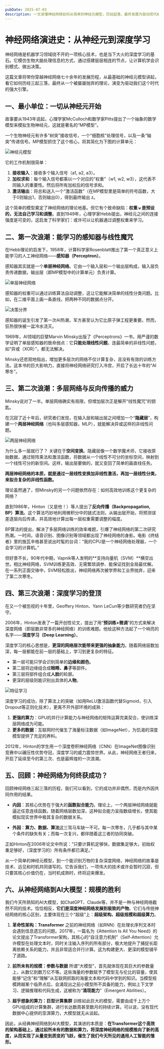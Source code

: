 ```yaml
---
pubDate: 2025-07-03
description: 一文读懂神经网络如何从简单的神经元模型，历经起落，最终发展为驱动现代AI的深度学习核心引擎。
---
```


# 神经网络演进史：从神经元到深度学习

神经网络是机器学习领域绕不开的一项核心技术，也是当下大火的深度学习的基石。它模仿生物大脑处理信息的方式，通过搭建层层相连的节点，让计算机学会识别模式、做出决策。

这篇文章将带你穿越神经网络七十余年的发展历程，从最基础的神经元模型讲起，看它如何历经三起三落，最终从一个被屡屡抛弃的理论，演变为驱动我们这个时代的强大引擎。

## 一、最小单位：一切从神经元开始

故事要从1943年说起，心理学家McCulloch和数学家Pitts提出了一个抽象的数学模型来模拟生物神经元，这就是著名的“MP模型”。

一个生物神经元有许多“树突”接收信号，一个“细胞核”处理信号，以及一条“轴突”传递信号。MP模型抓住了这个核心，将其简化为下图的计算单元：

![神经元模型](https://img-blog.csdnimg.cn/20180824153037703)

它的工作机制很简单：
1.  **接收输入**：接收多个输入信号（a1, a2, a3）。
2.  **加权求和**：每个输入信号都乘以一个对应的“权重”（w1, w2, w3），这代表不同输入的重要性。然后将所有加权后的信号求和。
3.  **激活输出**：将总和送入一个“激活函数”（在MP模型里是简单的符号函数，大于0则输出1，否则输出0），得到最终输出 z。

这个简单的模型奠定了神经网络的理论地基。但它有个致命缺陷：**权重 `w` 是预设的，无法自己学习和调整**。直到1949年，心理学家Hebb提出，神经元之间的连接强度是可变的，这启发了科学家们：或许可以让机器通过调整权重来学习。

## 二、第一次浪潮：能学习的感知器与线性魔咒

在Hebb理论的启发下，1958年，计算科学家Rosenblatt推出了第一个真正意义上能学习的人工神经网络——**感知器（Perceptron）**。

感知器其实就是一个**单层神经网络**。它由一个输入层和一个输出层构成，输入层负责传递数据，输出层（即MP模型中的计算单元）负责计算。

![单层神经网络](https://img-blog.csdnimg.cn/20180824153127885)

感知器的权重可以通过训练算法自动调整，这让它能解决简单的线性分类问题。比如，在二维平面上画一条直线，把两种不同的数据点分开。

![决策分界](https://img-blog.csdnimg.cn/20180824153216843)

感知器的诞生引发了第一次AI热潮，军方甚至认为它比原子弹工程更重要。然而，狂热很快被一盆冷水浇灭。

1969年，AI领域的巨擘Marvin Minsky出版了《Perceptrons》一书，用严谨的数学证明了单层感知器的致命弱点：它**只能处理线性问题**，连最简单的非线性问题，如“异或（XOR）”，都无法解决。

Minsky还悲观地指出，增加更多层次的网络不仅计算复杂，且没有有效的训练方法。这本书的巨大影响力，直接将神经网络研究打入冷宫，开启了长达十年的“AI寒冬”。

## 三、第二次浪潮：多层网络与反向传播的威力

Minsky说对了一半。单层网络确实有局限，但增加层次正是解开“线性魔咒”的钥匙。

在沉寂了近十年后，研究者们发现，在输入层和输出层之间增加一个“**隐藏层**”，构建一个**两层神经网络**（也叫多层感知器，MLP），就能解决异或这样的非线性问题。

![两层神经网络](https://img-blog.csdnimg.cn/20180824153359677)

为什么多一层就行了？
关键在于**空间变换**。隐藏层像一个数学魔术师，它接收原始数据，通过矩阵乘法和激活函数，将数据从一个线性不可分的坐标空间，映射到一个线性可分的新空间。这样，输出层要做的，就又变回了简单的画直线任务。

**两层神经网络的本质，就是通过一层线性变换加非线性激活，再加一层线性分类，来拟合复杂的非线性函数。**

理论虽然通了，但Minsky的另一个问题依然存在：如何高效地训练这个更复杂的网络？

直到1986年，Hinton（又是他！）等人提出了**反向传播（Backpropagation, BP）算法**。这个算法巧妙地利用微积分中的链式法则，从输出层开始，将预测误差逐层向后传递，并高效地计算出每一层权重需要调整的幅度。

BP算法的提出，解决了多层网络训练的效率难题，引爆了神经网络的第二次研究热潮。一时间，语音识别、图像识别等领域都出现了神经网络的身影。电影《终结者》里的施瓦辛格甚至说出时髦的台词：“我的CPU是一个神经网络处理器，一个会学习的计算机。”

但好景不长，90年代中期，Vapnik等人发明的**支持向量机（SVM）**横空出世。相比神经网络，SVM训练更高效、无需繁琐调参、能保证找到全局最优解。在一系列正面交锋中，SVM轻松胜出，神经网络再次被学界和工业界抛弃，迎来了第二次寒冬。

## 四、第三次浪潮：深度学习的登顶

在又一个被忽视的十年里，Geoffery Hinton、Yann LeCun等少数研究者仍在坚守。

2006年，Hinton发表了一篇开创性论文，提出了用“**预训练+微调**”的方式来解决深度网络（即层数非常多的神经网络）的训练难题。他给这种方法起了一个响亮的名字——**深度学习（Deep Learning）**。

深度学习的核心思想是，**更深的网络层次能带来更强的抽象能力**。随着网络层数加深，每一层都能在前一层的基础上，学习到更复杂的特征。
*   第一层可能只学会识别简单的**边缘和颜色**。
*   第二层将边缘组合成**眼睛、鼻子**等部件。
*   第三层将部件组合成**人脸**的轮廓。
*   更深的层级则能识别出具体的**人物**。

![特征学习](https://img-blog.csdnimg.cn/20180824153835702)

深度学习的成功，除了算法上的突破（如用ReLU激活函数代替Sigmoid，引入Dropout等正则化技术），更离不开外部环境的成熟：
1.  **更强的算力**：GPU的并行计算能力与神经网络的矩阵运算完美契合，使训练深层网络成为可能。
2.  **更多的数据**：互联网时代催生了海量标注数据（如ImageNet），为饥渴的深度模型提供了充足的养料。

2012年，Hinton的学生用一个深度卷积神经网络（CNN）在ImageNet图像识别竞赛中以碾压性优势夺冠，深度学习的威力震惊世界。从此，神经网络王者归来，开启了延续至今的第三次、也是最辉煌的一次浪潮。

## 五、回顾：神经网络为何终获成功？

回顾神经网络三起三落的历程，我们可以看到，它的成功并非偶然，而是内外因共同作用的结果。

*   **内因**：其核心优势在于强大的**函数拟合能力**。理论上，一个两层神经网络就能逼近任意连续函数。随着网络层数加深，这种拟合能力呈指数级增长，使其能模拟现实世界中极其复杂的数据关系。

*   **外因**：**算力、数据、算法**这三驾马车缺一不可。每一次寒冬，几乎都与其中某个条件的缺失有关；而每一次复兴，都伴随着这三者的协同突破。

正如Hinton在2006年论文中所说：“只要计算机足够快，数据集足够大，初始权重足够好，（深度学习的）所有条件都已满足。”

从一个简单的神经元模型，到一个能识别万物的复杂深度网络，神经网络的故事是技术、远见和时机共同谱写的。它告诉我们，一项伟大的技术或许会暂时沉寂，但只要其核心价值仍在，当时机成熟时，终将迎来爆发。

## 六、从神经网络到AI大模型：规模的胜利

我们今天所熟知的AI大模型，如ChatGPT、Claude等，并不是一种与神经网络截然不同的技术。恰恰相反，**它们是深度神经网络发展到极致的产物**。它们与传统神经网络的核心区别，主要体现在三个“超级”上：**超级架构、超级规模和超级算力**。

1.  **革命性架构：Transformer**
    之前的神经网络（如RNN）在处理长序列文本时会遇到信息遗忘的问题。2017年，一篇名为《Attention Is All You Need》的论文提出了Transformer架构，其核心的“自注意力机制”（Self-Attention）允许模型在处理文本时，同时关注输入序列的所有部分，极大地提升了捕捉长距离依赖关系的能力，并且非常适合并行计算。这为构建更大、更深的模型铺平了道路。

2.  **前所未有的规模：参数与数据**
    所谓“大模型”，首先就体现在其巨大的参数量上，从数亿到数万亿不等。这些海量的参数赋予了模型无与伦比的容量，使其能够“记住”和“理解”从互联网抓取的海量文本和代码中学到的知识。当模型规模跨越某个临界点后，会涌现出之前小模型所不具备的能力，例如上下文学习、逻辑推理和代码生成，这被称为“**涌现能力**”（Emergent Abilities）。

3.  **超乎想象的算力：巨型计算集群**
    训练如此巨大的模型，需要由成千上万个GPU组成的计算集群，进行长达数周甚至数月的持续计算。可以说，没有现代数据中心提供的澎湃算力，大模型就无从谈起。

因此，从经典神经网络到AI大模型，其演进的本质是：**在Transformer这个高效的架构基础上，通过前所未有的数据和算力，将深度神经网络的规模推向了新的高度，从而实现了从量变到质变的飞跃，催生了我们今天所见的通用人工智能的雏形。** 